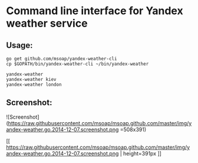 Command line interface for Yandex weather service
=================================================

Usage:
------

	go get github.com/msoap/yandex-weather-cli
    cp $GOPATH/bin/yandex-weather-cli ~/bin/yandex-weather

	yandex-weather
	yandex-weather kiev
	yandex-weather london

Screenshot:
-----------

![Screenshot](https://raw.githubusercontent.com/msoap/msoap.github.com/master/img/yandex-weather.go.2014-12-07.screenshot.png =508x391)

[[ https://raw.githubusercontent.com/msoap/msoap.github.com/master/img/yandex-weather.go.2014-12-07.screenshot.png | height=391px ]]
